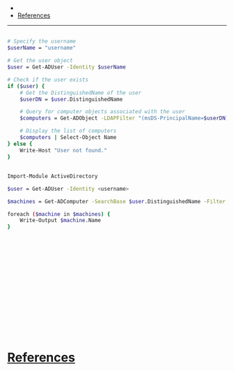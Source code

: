 - 
- [References](#references)

-------------------------------------------

## 
```sh
# Specify the username
$userName = "username"

# Get the user object
$user = Get-ADUser -Identity $userName

# Check if the user exists
if ($user) {
    # Get the DistinguishedName of the user
    $userDN = $user.DistinguishedName

    # Query for computer objects associated with the user
    $computers = Get-ADObject -LDAPFilter "(msDS-PrincipalName=$userDN)" -SearchBase "OU=Computers,DC=yourdomain,DC=com" -SearchScope Subtree -Filter 'objectClass -eq "computer"'

    # Display the list of computers
    $computers | Select-Object Name
} else {
    Write-Host "User not found."
}
```

## 
```sh
Import-Module ActiveDirectory

$user = Get-ADUser -Identity <username>

$machines = Get-ADComputer -SearchBase $user.DistinguishedName -Filter {MemberOf -eq $user.DistinguishedName}

foreach ($machine in $machines) {
    Write-Output $machine.Name
}
```

## 
```sh

```

## 
```sh

```

## 
```sh

```

## 
```sh

```

## 
```sh

```

## 
```sh

```

## 
```sh

```

## 
```sh

```

# [References](#references-1)

